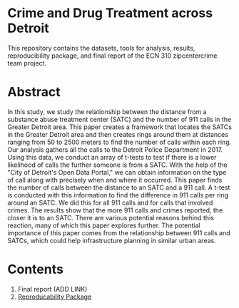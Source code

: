 # Crime and Drug Treatment across Detroit
This repository contains the datasets, tools for analysis, results, reproducibility package, and final report of the ECN 310 zipcentercrime team project.
# Abstract
In this study, we study the relationship between the distance from a substance abuse treatment center (SATC) and the number of 911 calls in the Greater Detroit area. This paper creates a framework that locates the SATCs in the Greater Detroit area and then creates rings around them at distances ranging from 50 to 2500 meters to find the number of calls within each ring. Our analysis gathers all the calls to the Detroit Police Department in 2017. Using this data, we conduct an array of t-tests to test if there is a lower likelihood of calls the further someone is from a SATC. With the help of the "City of Detroit's Open Data Portal," we can obtain information on the type of call along with precisely when and where it occurred. This paper finds the number of calls between the distance to an SATC and a 911 call. A t-test is conducted with this information to find the difference in 911 calls per ring around an SATC. We did this for all 911 calls and for calls that involved crimes. The results show that the more 911 calls and crimes reported, the closer it is to an SATC. There are various potential reasons behind this reaction, many of which this paper explores further. The potential importance of this paper comes from the relationship between 911 calls and SATCs, which could help infrastructure planning in similar urban areas.
# Contents
1. Final report (ADD LINK)
2. [Reproducability Package](https://github.com/ecn310/course-project-zipcentercrime/tree/main/Reproducibility%20Package)
